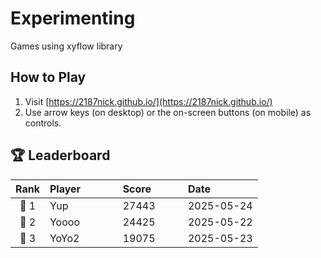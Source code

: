 # Experimenting
Games using xyflow library

## How to Play
1. Visit [https://2187nick.github.io/](https://2187nick.github.io/)
2. Use arrow keys (on desktop) or the on-screen buttons (on mobile) as controls.

## 🏆 Leaderboard

| Rank | Player&nbsp;&nbsp;&nbsp;&nbsp;&nbsp;&nbsp;&nbsp;&nbsp;&nbsp;&nbsp;&nbsp;&nbsp; | Score&nbsp;&nbsp;&nbsp;&nbsp;&nbsp;&nbsp;&nbsp;&nbsp;&nbsp;&nbsp; | Date&nbsp;&nbsp;&nbsp;&nbsp;&nbsp;&nbsp;&nbsp;&nbsp;&nbsp;&nbsp;&nbsp;&nbsp;&nbsp;&nbsp; |
|:----:|:-----------------------------|:-----------------|:-----------------------|
| 🥇 1 | Yup                          | 27443           | 2025-05-24           |
| 🥈 2 | Yoooo                        | 24425           | 2025-05-22           |
| 🥉 3 | YoYo2                        | 19075           | 2025-05-23           |


